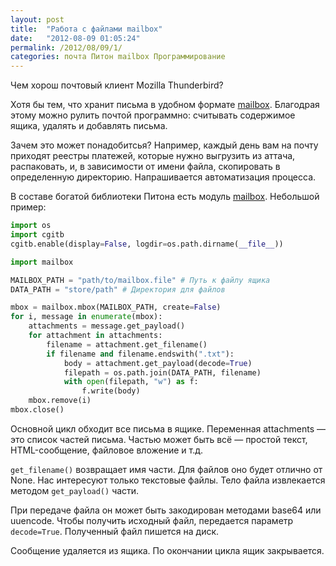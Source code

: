 ```yaml
---
layout: post
title:  "Работа с файлами mailbox"
date:   "2012-08-09 01:05:24"
permalink: /2012/08/09/1/
categories: почта Питон mailbox Программирование
---
```


Чем хорош почтовый клиент Mozilla Thunderbird?

Хотя бы тем, что хранит письма в удобном формате
[mailbox](http://en.wikipedia.org/wiki/Mbox). Благодрая этому можно
рулить почтой программно: считывать содержимое ящика, удалять и
добавлять письма.

Зачем это может понадобитсья? Например, каждый день вам на почту
приходят реестры платежей, которые нужно выгрузить из аттача,
распаковать, и, в зависимости от имени файла, скопировать в
определенную директорию.  Напрашивается автоматизация процесса.

В составе богатой библиотеки Питона есть модуль
[mailbox](http://docs.python.org/library/mailbox.html). Небольшой
пример:

```python
import os
import cgitb
cgitb.enable(display=False, logdir=os.path.dirname(__file__))

import mailbox

MAILBOX_PATH = "path/to/mailbox.file" # Путь к файлу ящика
DATA_PATH = "store/path" # Директория для файлов

mbox = mailbox.mbox(MAILBOX_PATH, create=False)
for i, message in enumerate(mbox):
    attachments = message.get_payload()
    for attachment in attachments:
        filename = attachment.get_filename()
        if filename and filename.endswith(".txt"):
            body = attachment.get_payload(decode=True)
            filepath = os.path.join(DATA_PATH, filename)
            with open(filepath, "w") as f:
                f.write(body)
    mbox.remove(i)
mbox.close()
```

Основной цикл обходит все письма в ящике. Переменная attachments — это
список частей письма. Частью может быть всё — простой текст,
HTML-сообщение, файловое вложение и т.д.

`get_filename()` возвращает имя части. Для файлов оно будет отлично от
None. Нас интересуют только текстовые файлы. Тело файла извлекается
методом `get_payload()` части.

При передаче файла он может быть закодирован методами base64 или
uuencode. Чтобы получить исходный файл, передается параметр
`decode=True`. Полученный файл пишется на диск.

Сообщение удаляется из ящика. По окончании цикла ящик закрывается.
